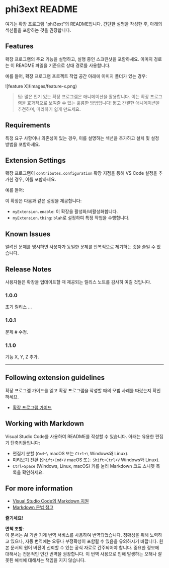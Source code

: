 # phi3ext README

여기는 확장 프로그램 "phi3ext"의 README입니다. 간단한 설명을 작성한 후, 아래의 섹션들을 포함하는 것을 권장합니다.

## Features

확장 프로그램의 주요 기능을 설명하고, 실행 중인 스크린샷을 포함하세요. 이미지 경로는 이 README 파일을 기준으로 상대 경로를 사용합니다.

예를 들어, 확장 프로그램 프로젝트 작업 공간 아래에 이미지 폴더가 있는 경우:

\!\[feature X\]\(images/feature-x.png\)

> 팁: 많은 인기 있는 확장 프로그램은 애니메이션을 활용합니다. 이는 확장 프로그램을 효과적으로 보여줄 수 있는 훌륭한 방법입니다! 짧고 간결한 애니메이션을 추천하며, 따라하기 쉽게 만드세요.

## Requirements

특정 요구 사항이나 의존성이 있는 경우, 이를 설명하는 섹션을 추가하고 설치 및 설정 방법을 포함하세요.

## Extension Settings

확장 프로그램이 `contributes.configuration` 확장 지점을 통해 VS Code 설정을 추가한 경우, 이를 포함하세요.

예를 들어:

이 확장은 다음과 같은 설정을 제공합니다:

* `myExtension.enable`: 이 확장을 활성화/비활성화합니다.
* `myExtension.thing`: `blah`로 설정하여 특정 작업을 수행합니다.

## Known Issues

알려진 문제를 명시하면 사용자가 동일한 문제를 반복적으로 제기하는 것을 줄일 수 있습니다.

## Release Notes

사용자들은 확장을 업데이트할 때 제공되는 릴리스 노트를 감사히 여길 것입니다.

### 1.0.0

초기 릴리스 ...

### 1.0.1

문제 # 수정.

### 1.1.0

기능 X, Y, Z 추가.

---

## Following extension guidelines

확장 프로그램 가이드를 읽고 확장 프로그램을 작성할 때의 모범 사례를 따랐는지 확인하세요.

* [확장 프로그램 가이드](https://code.visualstudio.com/api/references/extension-guidelines?WT.mc_id=aiml-137032-kinfeylo)

## Working with Markdown

Visual Studio Code를 사용하여 README를 작성할 수 있습니다. 아래는 유용한 편집기 단축키들입니다:

* 편집기 분할 (`Cmd+\` macOS 또는 `Ctrl+\` Windows와 Linux).
* 미리보기 전환 (`Shift+Cmd+V` macOS 또는 `Shift+Ctrl+V` Windows와 Linux).
* `Ctrl+Space` (Windows, Linux, macOS) 키를 눌러 Markdown 코드 스니펫 목록을 확인하세요.

## For more information

* [Visual Studio Code의 Markdown 지원](http://code.visualstudio.com/docs/languages/markdown?WT.mc_id=aiml-137032-kinfeylo)
* [Markdown 문법 참고](https://help.github.com/articles/markdown-basics/)

**즐기세요!**

**면책 조항**:  
이 문서는 AI 기반 기계 번역 서비스를 사용하여 번역되었습니다. 정확성을 위해 노력하고 있으나, 자동 번역에는 오류나 부정확성이 포함될 수 있음을 유의하시기 바랍니다. 원본 문서의 원어 버전이 신뢰할 수 있는 공식 자료로 간주되어야 합니다. 중요한 정보에 대해서는 전문적인 인간 번역을 권장합니다. 이 번역 사용으로 인해 발생하는 오해나 잘못된 해석에 대해서는 책임을 지지 않습니다.